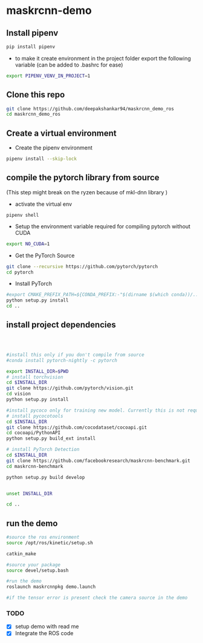 # maskrcnn-demo


## Install pipenv 


```bash
pip install pipenv
```

- to make it create environment in the project folder export the following variable (can be added to .bashrc for ease)
```bash
export PIPENV_VENV_IN_PROJECT=1 
```
## Clone this repo 

```bash
git clone https://github.com/deepakshankar94/maskrcnn_demo_ros
cd maskrcnn_demo_ros
```
## Create a virtual environment

- Create the pipenv environment

```bash
pipenv install --skip-lock
```

## compile the pytorch library from source 

(This step might break on the ryzen because of mkl-dnn library )

- activate the virtual env

```
pipenv shell
```


- Setup the environment variable required for compiling pytorch without CUDA

```bash
export NO_CUDA=1
```


- Get the PyTorch Source
```bash
git clone --recursive https://github.com/pytorch/pytorch
cd pytorch
```

- Install PyTorch

```bash
#export CMAKE_PREFIX_PATH=${CONDA_PREFIX:-"$(dirname $(which conda))/../"}
python setup.py install
cd ..
```

## install project dependencies

```bash



#install this only if you don't compile from source
#conda install pytorch-nightly -c pytorch

export INSTALL_DIR=$PWD
# install torchvision
cd $INSTALL_DIR
git clone https://github.com/pytorch/vision.git
cd vision
python setup.py install

#install pycoco only for training new model. Currently this is not required for the demo
# install pycocotools
cd $INSTALL_DIR
git clone https://github.com/cocodataset/cocoapi.git
cd cocoapi/PythonAPI
python setup.py build_ext install

# install PyTorch Detection
cd $INSTALL_DIR
git clone https://github.com/facebookresearch/maskrcnn-benchmark.git
cd maskrcnn-benchmark

python setup.py build develop


unset INSTALL_DIR

cd ..
```

## run the demo

```bash
#source the ros environment
source /opt/ros/kinetic/setup.sh

catkin_make

#source your package
source devel/setup.bash

#run the demo
roslaunch maskrcnnpkg demo.launch

#if the tensor error is present check the camera source in the demo
```


### TODO

- [X] setup demo with read me
- [x] Integrate the ROS code 
